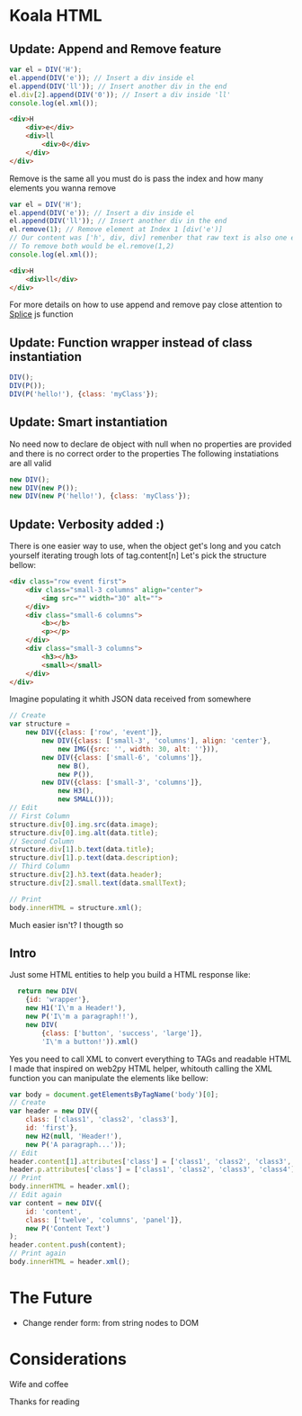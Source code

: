 Koala HTML
==========

Update: Append and Remove feature
-------------------------------------------------------

```javascript
var el = DIV('H');
el.append(DIV('e')); // Insert a div inside el
el.append(DIV('ll')); // Insert another div in the end
el.div[2].append(DIV('0')); // Insert a div inside 'll'
console.log(el.xml());
```

```html
<div>H 
    <div>e</div>
    <div>ll 
        <div>0</div>
    </div>
</div> 
```

Remove is the same all you must do is pass the index and how many elements you wanna remove

```javascript
var el = DIV('H');
el.append(DIV('e')); // Insert a div inside el
el.append(DIV('ll')); // Insert another div in the end
el.remove(1); // Remove element at Index 1 [div('e')]
// Our content was ['h', div, div] remenber that raw text is also one element
// To remove both would be el.remove(1,2)
console.log(el.xml());
```

```html
<div>H 
    <div>ll</div>
</div> 
```

For more details on how to use append and remove pay close attention to [Splice](https://developer.mozilla.org/en-US/docs/Web/JavaScript/Reference/Global_Objects/Array/splice) js function

Update: Function wrapper instead of class instantiation
-------------------------------------------------------

```javascript
DIV();
DIV(P());
DIV(P('hello!'), {class: 'myClass'});
```

Update: Smart instantiation
---------------------------

No need now to declare de object with null when no properties are provided and there is no correct order to the properties
The following instatiations are all valid

```javascript
new DIV();
new DIV(new P());
new DIV(new P('hello!'), {class: 'myClass'});
```

Update: Verbosity added :)
--------------------------

There is one easier way to use, when the object get's long and you catch yourself iterating trough lots of tag.content[n]
Let's pick the structure bellow:

```html
<div class="row event first">
    <div class="small-3 columns" align="center">
        <img src="" width="30" alt="">
    </div>
    <div class="small-6 columns">
        <b></b>
        <p></p>
    </div>
    <div class="small-3 columns">
        <h3></h3>
        <small></small>
    </div>
</div>
```

Imagine populating it whith JSON data received from somewhere

```javascript
// Create
var structure = 
    new DIV({class: ['row', 'event']},
        new DIV({class: ['small-3', 'columns'], align: 'center'},
            new IMG({src: '', width: 30, alt: ''})),
        new DIV({class: ['small-6', 'columns']},
            new B(),
            new P()),
        new DIV({class: ['small-3', 'columns']},
            new H3(),
            new SMALL()));
// Edit            
// First Column
structure.div[0].img.src(data.image);
structure.div[0].img.alt(data.title);
// Second Column
structure.div[1].b.text(data.title);
structure.div[1].p.text(data.description);
// Third Column
structure.div[2].h3.text(data.header);
structure.div[2].small.text(data.smallText);

// Print
body.innerHTML = structure.xml();
```
Much easier isn't?
I thougth so


Intro
-----

Just some HTML entities to help you build a HTML response like:

```javascript
  return new DIV(
    {id: 'wrapper'},
    new H1('I\'m a Header!'),
    new P('I\'m a paragraph!!'),
    new DIV(
        {class: ['button', 'success', 'large']},
        'I\'m a button!')).xml()
```

Yes you need to call XML to convert everything to TAGs and readable HTML
I made that inspired on web2py HTML helper, whitouth calling the XML function you can manipulate the elements like bellow:

```javascript
var body = document.getElementsByTagName('body')[0];
// Create
var header = new DIV({
    class: ['class1', 'class2', 'class3'],
    id: 'first'},
    new H2(null, 'Header!'),
    new P('A paragraph...'));
// Edit
header.content[1].attributes['class'] = ['class1', 'class2', 'class3', 'class4'];
header.p.attributes['class'] = ['class1', 'class2', 'class3', 'class4'];
// Print
body.innerHTML = header.xml();
// Edit again
var content = new DIV({
    id: 'content',
    class: ['twelve', 'columns', 'panel']},
    new P('Content Text')
);
header.content.push(content);
// Print again
body.innerHTML = header.xml();
```

The Future
==========

 - Change render form: from string nodes to DOM 


Considerations
==============

Wife and coffee

Thanks for reading
